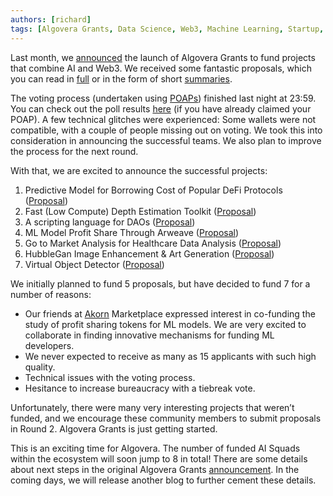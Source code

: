 ```yaml
---
authors: [richard]
tags: [Algovera Grants, Data Science, Web3, Machine Learning, Startup, Ocean Protocol ]
--- 
```

Last month, we [announced](https://docs.algovera.ai/blog/2021/12/23/Introducing%20Algovera%20AI%20x%20Web3%20Grants) the launch of Algovera Grants to fund projects that combine AI and Web3. We received some fantastic proposals, which you can read in [full](https://forum.algovera.ai/c/proposals/6) or in the form of short [summaries](https://twitter.com/AlgoveraAI/status/1484120331174301699).
<!--truncate-->
The voting process (undertaken using [POAPs](https://poap.xyz/faqs)) finished last night at 23:59. You can check out the poll results [here](https://poap.vote/poll/259) (if you have already claimed your POAP). A few technical glitches were experienced: Some wallets were not compatible, with a couple of people missing out on voting. We took this into consideration in announcing the successful teams. We also plan to improve the process for the next round.

With that, we are excited to announce the successful projects:

1. Predictive Model for Borrowing Cost of Popular DeFi Protocols ([Proposal](https://forum.algovera.ai/t/proposal-predictive-model-for-borrowing-cost-of-popular-defi-protocols/31/2))
2. Fast (Low Compute) Depth Estimation Toolkit ([Proposal](https://forum.algovera.ai/t/fast-low-compute-depth-estimation-toolkit/37/4))
3. A scripting language for DAOs ([Proposal](https://forum.algovera.ai/t/a-scripting-language-for-daos/27))
4. ML Model Profit Share Through Arweave ([Proposal](https://forum.algovera.ai/t/ml-model-profit-share-through-arweave/42/4))
5. Go to Market Analysis for Healthcare Data Analysis ([Proposal](https://forum.algovera.ai/t/go-to-market-analysis-for-healthcare-data-analysis/19))
6. HubbleGan Image Enhancement & Art Generation ([Proposal](https://forum.algovera.ai/t/hubblegan-image-enhancement-art-generation/23/4))
7. Virtual Object Detector ([Proposal](https://forum.algovera.ai/t/virtual-object-detector/25/3))

We initially planned to fund 5 proposals, but have decided to fund 7 for a number of reasons:

- Our friends at [Akorn](https://twitter.com/AkornMarket) Marketplace expressed interest in co-funding the study of profit sharing tokens for ML models. We are very excited to collaborate in finding innovative mechanisms for funding ML developers.
- We never expected to receive as many as 15 applicants with such high quality.
- Technical issues with the voting process.
- Hesitance to increase bureaucracy with a tiebreak vote.

Unfortunately, there were many very interesting projects that weren’t funded, and we encourage these community members to submit proposals in Round 2. Algovera Grants is just getting started.

This is an exciting time for Algovera. The number of funded AI Squads within the ecosystem will soon jump to 8 in total! There are some details about next steps in the original Algovera Grants [announcement](https://docs.algovera.ai/blog/2021/12/23/Introducing%20Algovera%20AI%20x%20Web3%20Grants). In the coming days, we will release another blog to further cement these details.